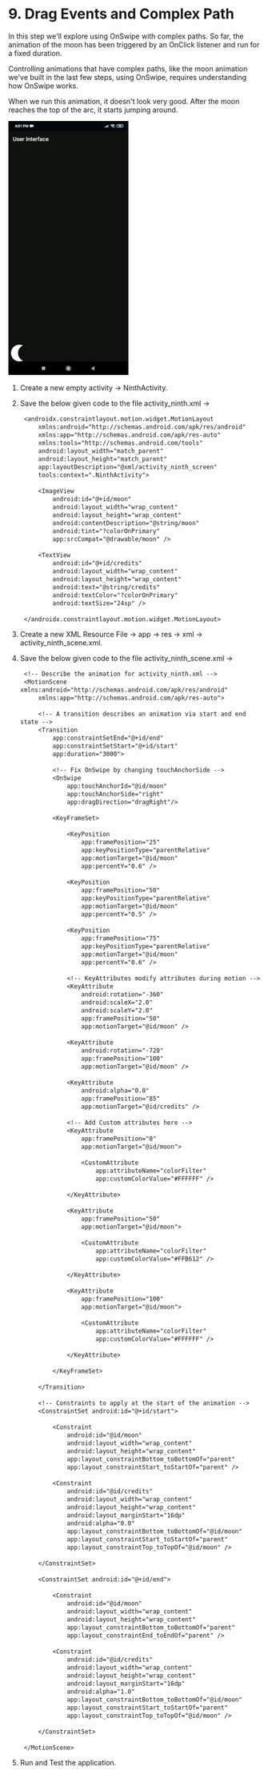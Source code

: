 # 9. Drag Events and Complex Path

In this step we'll explore using OnSwipe with complex paths. So far, the animation of the moon has been triggered by an OnClick listener and run for a fixed duration.

Controlling animations that have complex paths, like the moon animation we've built in the last few steps, using OnSwipe, requires understanding how OnSwipe works.

When we run this animation, it doesn't look very good. After the moon reaches the top of the arc, it starts jumping around.

[![Drag Events and Complex Path](https://github.com/Vaibhav4697/AndroidUserInterface/blob/master/animations/animation_9.gif)](https://github.com/Vaibhav4697/AndroidUserInterface/blob/master/documentation/9.%20Drag%20Events%20and%20Complex%20Path.md#9-drag-events-and-complex-path)

1. Create a new empty activity -> NinthActivity.

2. Save the below given code to the file activity_ninth.xml ->

		<androidx.constraintlayout.motion.widget.MotionLayout 
			xmlns:android="http://schemas.android.com/apk/res/android"
			xmlns:app="http://schemas.android.com/apk/res-auto"
			xmlns:tools="http://schemas.android.com/tools"
			android:layout_width="match_parent"
			android:layout_height="match_parent"
			app:layoutDescription="@xml/activity_ninth_screen"
			tools:context=".NinthActivity">

			<ImageView
				android:id="@+id/moon"
				android:layout_width="wrap_content"
				android:layout_height="wrap_content"
				android:contentDescription="@string/moon"
				android:tint="?colorOnPrimary"
				app:srcCompat="@drawable/moon" />

			<TextView
				android:id="@+id/credits"
				android:layout_width="wrap_content"
				android:layout_height="wrap_content"
				android:text="@string/credits"
				android:textColor="?colorOnPrimary"
				android:textSize="24sp" />

		</androidx.constraintlayout.motion.widget.MotionLayout>

3. Create a new XML Resource File -> app -> res -> xml -> activity_ninth_scene.xml.

4. Save the below given code to the file activity_ninth_scene.xml ->

		<!-- Describe the animation for activity_ninth.xml -->
		<MotionScene xmlns:android="http://schemas.android.com/apk/res/android"
			xmlns:app="http://schemas.android.com/apk/res-auto">

			<!-- A transition describes an animation via start and end state -->
			<Transition
				app:constraintSetEnd="@+id/end"
				app:constraintSetStart="@+id/start"
				app:duration="3000">

				<!-- Fix OnSwipe by changing touchAnchorSide -->
				<OnSwipe
					app:touchAnchorId="@id/moon"
					app:touchAnchorSide="right"
					app:dragDirection="dragRight"/>

				<KeyFrameSet>

					<KeyPosition
						app:framePosition="25"
						app:keyPositionType="parentRelative"
						app:motionTarget="@id/moon"
						app:percentY="0.6" />

					<KeyPosition
						app:framePosition="50"
						app:keyPositionType="parentRelative"
						app:motionTarget="@id/moon"
						app:percentY="0.5" />

					<KeyPosition
						app:framePosition="75"
						app:keyPositionType="parentRelative"
						app:motionTarget="@id/moon"
						app:percentY="0.6" />

					<!-- KeyAttributes modify attributes during motion -->
					<KeyAttribute
						android:rotation="-360"
						android:scaleX="2.0"
						android:scaleY="2.0"
						app:framePosition="50"
						app:motionTarget="@id/moon" />

					<KeyAttribute
						android:rotation="-720"
						app:framePosition="100"
						app:motionTarget="@id/moon" />

					<KeyAttribute
						android:alpha="0.0"
						app:framePosition="85"
						app:motionTarget="@id/credits" />

					<!-- Add Custom attributes here -->
					<KeyAttribute
						app:framePosition="0"
						app:motionTarget="@id/moon">

						<CustomAttribute
							app:attributeName="colorFilter"
							app:customColorValue="#FFFFFF" />

					</KeyAttribute>

					<KeyAttribute
						app:framePosition="50"
						app:motionTarget="@id/moon">

						<CustomAttribute
							app:attributeName="colorFilter"
							app:customColorValue="#FFB612" />

					</KeyAttribute>

					<KeyAttribute
						app:framePosition="100"
						app:motionTarget="@id/moon">

						<CustomAttribute
							app:attributeName="colorFilter"
							app:customColorValue="#FFFFFF" />

					</KeyAttribute>

				</KeyFrameSet>

			</Transition>

			<!-- Constraints to apply at the start of the animation -->
			<ConstraintSet android:id="@+id/start">

				<Constraint
					android:id="@id/moon"
					android:layout_width="wrap_content"
					android:layout_height="wrap_content"
					app:layout_constraintBottom_toBottomOf="parent"
					app:layout_constraintStart_toStartOf="parent" />

				<Constraint
					android:id="@id/credits"
					android:layout_width="wrap_content"
					android:layout_height="wrap_content"
					android:layout_marginStart="16dp"
					android:alpha="0.0"
					app:layout_constraintBottom_toBottomOf="@id/moon"
					app:layout_constraintStart_toStartOf="parent"
					app:layout_constraintTop_toTopOf="@id/moon" />

			</ConstraintSet>

			<ConstraintSet android:id="@+id/end">

				<Constraint
					android:id="@id/moon"
					android:layout_width="wrap_content"
					android:layout_height="wrap_content"
					app:layout_constraintBottom_toBottomOf="parent"
					app:layout_constraintEnd_toEndOf="parent" />

				<Constraint
					android:id="@id/credits"
					android:layout_width="wrap_content"
					android:layout_height="wrap_content"
					android:layout_marginStart="16dp"
					android:alpha="1.0"
					app:layout_constraintBottom_toBottomOf="@id/moon"
					app:layout_constraintStart_toStartOf="parent"
					app:layout_constraintTop_toTopOf="@id/moon" />

			</ConstraintSet>

		</MotionScene>

6. Run and Test the application.